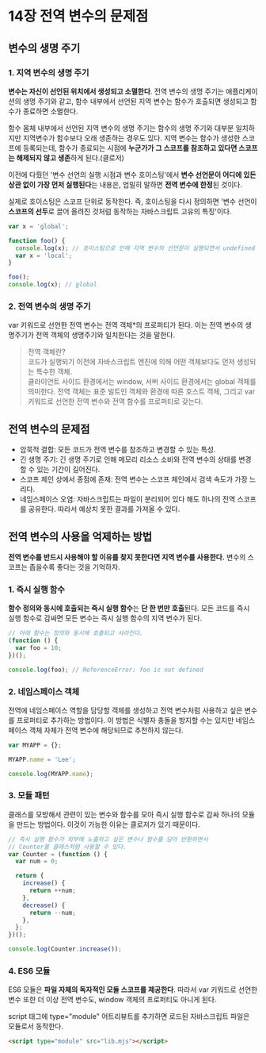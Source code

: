 # 14장 전역 변수의 문제점

## 변수의 생명 주기

### 1. 지역 변수의 생명 주기

**변수는 자신이 선언된 위치에서 생성되고 소멸한다**. 전역 변수의 생명 주기는 애플리케이션의 생명 주기와 같고, 함수 내부에서 선언된 지역 변수는 함수가 호출되면 생성되고 함수가 종료하면 소멸한다.

함수 몸체 내부에서 선언된 지역 변수의 생명 주기는 함수의 생명 주기와 대부분 일치하지만 지역변수가 함수보다 오래 생존하는 경우도 있다. 지역 변수는 함수가 생성한 스코프에 등록되는데, 함수가 종료되는 시점에 **누군가가 그 스코프를 참조하고 있다면 스코프는 해제되지 않고 생존**하게 된다.(클로저)

이전에 다뤘던 '변수 선언의 실행 시점과 변수 호이스팅'에서 **변수 선언문이 어디에 있든 상관 없이 가장 먼저 실행된다**는 내용은, 엄밀히 말하면 **전역 변수에 한정**된 것이다.

실제로 호이스팅은 스코프 단위로 동작한다. 즉, 호이스팅을 다시 정의하면 '변수 선언이 **스코프의 선두**로 끌어 올려진 것처럼 동작하는 자바스크립트 고유의 특징'이다.

```js
var x = 'global';

function foo() {
  console.log(x); // 호이스팅으로 인해 지역 변수의 선언문이 실행되면서 undefined 출력
  var x = 'local';
}

foo();
console.log(x); // global
```

### 2. 전역 변수의 생명 주기

var 키워드로 선언한 전역 변수는 전역 객체\*의 프로퍼티가 된다. 이는 전역 변수의 생명주기가 전역 객체의 생명주기와 일치한다는 것을 말한다.

> 전역 객체란?  
> 코드가 실행되기 이전에 자바스크립트 엔진에 의해 어떤 객체보다도 먼저 생성되는 특수한 객체.  
> 클라이언트 사이드 환경에서는 window, 서버 사이드 환경에서는 global 객체를 의미한다.
> 전역 객체는 표준 빌트인 객체와 환경에 따른 호스트 객체, 그리고 var 키워드로 선언한 전역 변수와 전역 함수를 프로퍼티로 갖는다.

## 전역 변수의 문제점

- 암묵적 결합: 모든 코드가 전역 변수를 참조하고 변경할 수 있는 특성.
- 긴 생명 주기: 긴 생명 주기로 인해 메모리 리소스 소비와 전역 변수의 상태를 변경할 수 있는 기간이 길어진다.
- 스코프 체인 상에서 종점에 존재: 전역 변수는 스코프 체인에서 검색 속도가 가장 느리다.
- 네임스페이스 오염: 자바스크립트는 파일이 분리되어 있다 해도 하나의 전역 스코프를 공유한다. 따라서 예상치 못한 결과를 가져올 수 있다.

## 전역 변수의 사용을 억제하는 방법

**전역 변수를 반드시 사용해야 할 이유를 찾지 못한다면 지역 변수를 사용한다.** 변수의 스코프는 좁을수록 좋다는 것을 기억하자.

### 1. 즉시 실행 함수

**함수 정의와 동시에 호출되는 즉시 실행 함수**는 **단 한 번만 호출**된다. 모든 코드를 즉시 실행 함수로 감싸면 모든 변수는 즉시 실행 함수의 지역 변수가 된다.

```js
// 아래 함수는 정의와 동시에 호출되고 사라진다.
(function () {
  var foo = 10;
})();

console.log(foo); // ReferenceError: foo is not defined
```

### 2. 네임스페이스 객체

전역에 네임스페이스 역할을 담당할 객체를 생성하고 전역 변수처럼 사용하고 싶은 변수를 프로퍼티로 추가하는 방법이다.
이 방법은 식별자 충돌을 방지할 수는 있지만 네임스페이스 객체 자체가 전역 변수에 해당되므로 추천하지 않는다.

```js
var MYAPP = {};

MYAPP.name = 'Lee';

console.log(MYAPP.name);
```

### 3. 모듈 패턴

클래스를 모방해서 관련이 있는 변수와 함수를 모아 즉시 실행 함수로 감싸 하나의 모듈을 만드는 방법이다. 이것이 가능한 이유는 클로저가 있기 때문이다.

```js
// 즉시 실행 함수가 외부에 노출하고 싶은 변수나 함수를 담아 반환하면서
// Counter를 클래스처럼 사용할 수 있다.
var Counter = (function () {
  var num = 0;

  return {
    increase() {
      return ++num;
    },
    decrease() {
      return --num;
    },
  };
})();

console.log(Counter.increase());
```

### 4. ES6 모듈

ES6 모듈은 **파일 자체의 독자적인 모듈 스코프를 제공한다**. 따라서 var 키워드로 선언한 변수 또한 더 이상 전역 변수도, window 객체의 프로퍼티도 아니게 된다.

script 태그에 type="module" 어트리뷰트를 추가하면 로드된 자바스크립트 파일은 모듈로서 동작한다.

```html
<script type="module" src="lib.mjs"></script>
```
